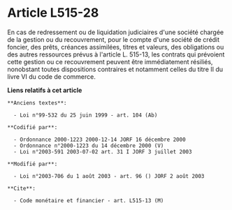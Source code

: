 # Article L515-28

En cas de redressement ou de liquidation judiciaires d'une société chargée de la gestion ou du recouvrement, pour le compte
d'une société de crédit foncier, des prêts, créances assimilées, titres et valeurs, des obligations ou des autres ressources
prévus à l'article L. 515-13, les contrats qui prévoient cette gestion ou ce recouvrement peuvent être immédiatement
résiliés, nonobstant toutes dispositions contraires et notamment celles du titre II du livre VI du code de commerce.

**Liens relatifs à cet article**

	**Anciens textes**:

	  - Loi n°99-532 du 25 juin 1999 - art. 104 (Ab)

	**Codifié par**:

	  - Ordonnance 2000-1223 2000-12-14 JORF 16 décembre 2000
	  - Ordonnance n°2000-1223 du 14 décembre 2000 (V)
	  - Loi n°2003-591 2003-07-02 art. 31 I JORF 3 juillet 2003

	**Modifié par**:

	  - Loi n°2003-706 du 1 août 2003 - art. 96 () JORF 2 août 2003

	**Cite**:

	  - Code monétaire et financier - art. L515-13 (M)

